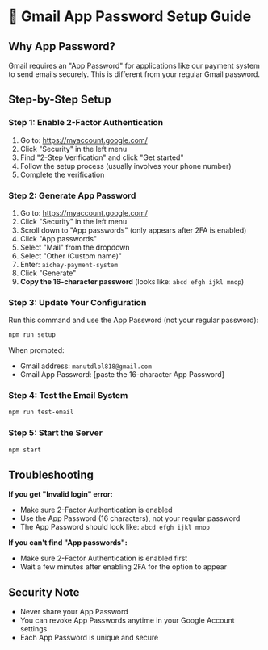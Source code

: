 # 📧 Gmail App Password Setup Guide

## Why App Password?
Gmail requires an "App Password" for applications like our payment system to send emails securely. This is different from your regular Gmail password.

## Step-by-Step Setup

### Step 1: Enable 2-Factor Authentication
1. Go to: https://myaccount.google.com/
2. Click "Security" in the left menu
3. Find "2-Step Verification" and click "Get started"
4. Follow the setup process (usually involves your phone number)
5. Complete the verification

### Step 2: Generate App Password
1. Go to: https://myaccount.google.com/
2. Click "Security" in the left menu
3. Scroll down to "App passwords" (only appears after 2FA is enabled)
4. Click "App passwords"
5. Select "Mail" from the dropdown
6. Select "Other (Custom name)"
7. Enter: `aichay-payment-system`
8. Click "Generate"
9. **Copy the 16-character password** (looks like: `abcd efgh ijkl mnop`)

### Step 3: Update Your Configuration
Run this command and use the App Password (not your regular password):
```bash
npm run setup
```

When prompted:
- Gmail address: `manutdlol818@gmail.com`
- Gmail App Password: [paste the 16-character App Password]

### Step 4: Test the Email System
```bash
npm run test-email
```

### Step 5: Start the Server
```bash
npm start
```

## Troubleshooting

**If you get "Invalid login" error:**
- Make sure 2-Factor Authentication is enabled
- Use the App Password (16 characters), not your regular password
- The App Password should look like: `abcd efgh ijkl mnop`

**If you can't find "App passwords":**
- Make sure 2-Factor Authentication is enabled first
- Wait a few minutes after enabling 2FA for the option to appear

## Security Note
- Never share your App Password
- You can revoke App Passwords anytime in your Google Account settings
- Each App Password is unique and secure 
